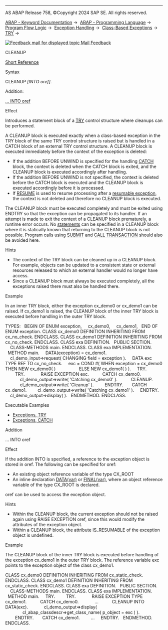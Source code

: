   

* * *

AS ABAP Release 758, ©Copyright 2024 SAP SE. All rights reserved.

[ABAP - Keyword Documentation](https://help.sap.com/doc/abapdocu_latest_index_htm/latest/en-US/abenabap.htm) →  [ABAP - Programming Language](https://help.sap.com/doc/abapdocu_latest_index_htm/latest/en-US/abenabap_reference.htm) →  [Program Flow Logic](https://help.sap.com/doc/abapdocu_latest_index_htm/latest/en-US/abenabap_flow_logic.htm) →  [Exception Handling](https://help.sap.com/doc/abapdocu_latest_index_htm/latest/en-US/abenabap_exceptions.htm) →  [Class-Based Exceptions](https://help.sap.com/doc/abapdocu_latest_index_htm/latest/en-US/abenexceptions.htm) →  [TRY](https://help.sap.com/doc/abapdocu_latest_index_htm/latest/en-US/abaptry.htm) → 

 [![](Mail.gif?object=Mail.gif "Feedback mail for displayed topic") Mail Feedback](mailto:f1_help@sap.com?subject=Feedback%20on%20ABAP%20Documentation&body=Document:%20CLEANUP%2C%20ABAPCLEANUP%2C%20758%0D%0A%0D%0AError:%0D%0A%0D%0A%0D%0A%0D%0ASuggestion%20for%20improvement:)

CLEANUP

[Short Reference](https://help.sap.com/doc/abapdocu_latest_index_htm/latest/en-US/abaptry_shortref.htm)

Syntax

CLEANUP *\[*INTO oref*\]*.

Addition:

[... INTO oref](#!ABAP_ONE_ADD@1@)

Effect

Introduces a statement block of a [TRY](https://help.sap.com/doc/abapdocu_latest_index_htm/latest/en-US/abaptry.htm) control structure where cleanups can be performed.

A CLEANUP block is executed exactly when a class-based exception in the TRY block of the same TRY control structure is raised but is handled in a CATCH block of an external TRY control structure. A CLEANUP block is executed immediately before the context of the exception is deleted:

-   If the addition BEFORE UNWIND is specified for the handling [CATCH](https://help.sap.com/doc/abapdocu_latest_index_htm/latest/en-US/abapcatch_try.htm) block, the context is deleted when the CATCH block is exited, and the CLEANUP block is executed accordingly after handling.
-   If the addition BEFORE UNWIND is not specified, the context is deleted before the CATCH block is executed and the CLEANUP block is executed accordingly before it is processed.
-   If [RESUME](https://help.sap.com/doc/abapdocu_latest_index_htm/latest/en-US/abapresume.htm) is used to resume processing after a [resumable exception](https://help.sap.com/doc/abapdocu_latest_index_htm/latest/en-US/abenresumable_exception_glosry.htm "Glossary Entry"), the context is not deleted and therefore no CLEANUP block is executed.

The CLEANUP block must be executed completely and must be exited using ENDTRY so that the exception can be propagated to its handler. If an attempt is made to exit the context of a CLEANUP block prematurely, a runtime error occurs. No [statements](https://help.sap.com/doc/abapdocu_latest_index_htm/latest/en-US/abenleave_program_units.htm) can be specified in a CLEANUP block where it is statically known that returning to the CLEANUP block is not possible. Program calls using [SUBMIT](https://help.sap.com/doc/abapdocu_latest_index_htm/latest/en-US/abapsubmit.htm) and [CALL TRANSACTION](https://help.sap.com/doc/abapdocu_latest_index_htm/latest/en-US/abapcall_transaction.htm) should also be avoided here.

Hints

-   The context of the TRY block can be cleaned up in a CLEANUP block. For example, objects can be updated to a consistent state or external resources released to which an external handler would no longer have access.
-   Since a CLEANUP block must always be executed completely, all the exceptions raised there must also be handled there.

Example

In an inner TRY block, either the exception cx\_demo0 or cx\_demo1 can be raised. If cx\_demo1 is raised, the CLEANUP block of the inner TRY block is executed before handling in the outer TRY block.

TYPES:
  BEGIN OF ENUM exception,
    cx\_demo0,
    cx\_demo1,
  END OF ENUM exception.
CLASS cx\_demo0 DEFINITION INHERITING FROM cx\_no\_check.
ENDCLASS.
CLASS cx\_demo1 DEFINITION INHERITING FROM cx\_no\_check.
ENDCLASS.
CLASS exa DEFINITION.
  PUBLIC SECTION.
    CLASS-METHODS main.
ENDCLASS.
CLASS exa IMPLEMENTATION.
  METHOD main.
    DATA(exception) = cx\_demo1.
    cl\_demo\_input=>request( CHANGING field = exception ).
    DATA exc TYPE REF TO cx\_no\_check.
    exc = COND #( WHEN exception = cx\_demo0 THEN NEW cx\_demo0( )
                  ELSE NEW cx\_demo1( ) ).
    TRY.
        TRY.
            RAISE EXCEPTION exc.
          CATCH cx\_demo0.
            cl\_demo\_output=>write( 'Catching cx\_demo0' ).
          CLEANUP.
            cl\_demo\_output=>write( 'Cleanup' ).
        ENDTRY.
      CATCH cx\_demo1.
        cl\_demo\_output=>write( 'Catching cx\_demo1' ).
    ENDTRY.
    cl\_demo\_output=>display( ).
  ENDMETHOD.
ENDCLASS.

Executable Examples

-   [Exceptions, TRY](https://help.sap.com/doc/abapdocu_latest_index_htm/latest/en-US/abentry_abexa.htm)
-   [Exceptions, CATCH](https://help.sap.com/doc/abapdocu_latest_index_htm/latest/en-US/abencatch_exception_abexa.htm)

Addition   

... INTO oref

Effect

If the addition INTO is specified, a reference to the exception object is stored in oref. The following can be specified for oref:

-   An existing object reference variable of the type CX\_ROOT
-   An inline declaration [DATA(var)](https://help.sap.com/doc/abapdocu_latest_index_htm/latest/en-US/abendata_inline.htm) or [FINAL(var)](https://help.sap.com/doc/abapdocu_latest_index_htm/latest/en-US/abenfinal_inline.htm), where an object reference variable of the type CX\_ROOT is declared.

oref can be used to access the exception object.

Hints

-   Within the CLEANUP block, the current exception should not be raised again using RAISE EXCEPTION oref, since this would modify the attributes of the exception object.
-   Within a CLEANUP block, the attribute IS\_RESUMABLE of the exception object is undefined.

Example

The CLEANUP block of the inner TRY block is executed before handling of the exception cx\_demo1 in the outer TRY block. The reference variable exc points to the exception object of the class cx\_demo1.

CLASS cx\_demo0 DEFINITION INHERITING FROM cx\_static\_check.
ENDCLASS.
CLASS cx\_demo1 DEFINITION INHERITING FROM cx\_static\_check.
ENDCLASS.
CLASS exa DEFINITION.
  PUBLIC SECTION.
    CLASS-METHODS main.
ENDCLASS.
CLASS exa IMPLEMENTATION.
  METHOD main.
    TRY.
        TRY.
            RAISE EXCEPTION TYPE cx\_demo1.
          CATCH cx\_demo0.
            ...
          CLEANUP INTO DATA(exc).
            cl\_demo\_output=>display(
              cl\_abap\_classdescr=>get\_class\_name( p\_object = exc ) ).
        ENDTRY.
      CATCH cx\_demo1.
        ...
    ENDTRY.
  ENDMETHOD.
ENDCLASS.